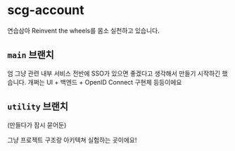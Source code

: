 # scg-account

연습삼아 Reinvent the wheels를 몸소 실천하고 있습니다.

## `main` 브랜치

엄 그냥 관련 내부 서비스 전반에 SSO가 있으면 좋겠다고 생각해서 만들기 시작하긴 했습니다.
개쩌는 UI + 백엔드 + OpenID Connect 구현체 등등이에요

## `utility` 브랜치

(만들다가 잠시 묻어둔)

그냥 프로젝트 구조랑 아키텍쳐 실험하는 곳이에요!
